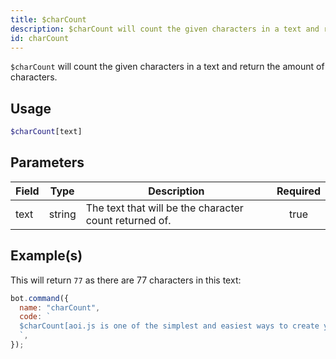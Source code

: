 ```yaml
---
title: $charCount
description: $charCount will count the given characters in a text and return the amount of characters.
id: charCount
---
```


`$charCount` will count the given characters in a text and return the amount of characters.

## Usage

```php
$charCount[text]
```

## Parameters

| Field | Type   | Description                                            | Required |
| ----- | ------ | ------------------------------------------------------ | :------: |
| text  | string | The text that will be the character count returned of. |   true   |

## Example(s)

This will return `77` as there are 77 characters in this text:

```javascript
bot.command({
  name: "charCount",
  code: `
  $charCount[aoi.js is one of the simplest and easiest ways to create your own Discord Bot]
  `,
});
```
